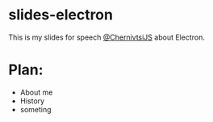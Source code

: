 # slides-electron
This is my slides for speech [@ChernivtsiJS](https://github.com/chernivtsijs) about Electron.

# Plan:

- About me
- History
- someting
